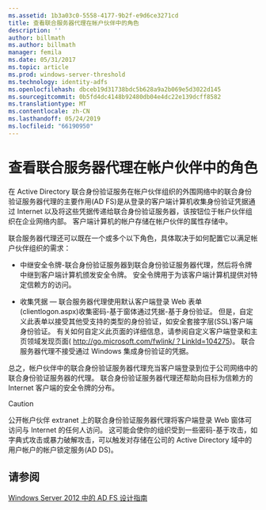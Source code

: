 ```yaml
---
ms.assetid: 1b3a03c0-5558-4177-9b2f-e9d6ce3271cd
title: 查看联合服务器代理在帐户伙伴中的角色
description: ''
author: billmath
ms.author: billmath
manager: femila
ms.date: 05/31/2017
ms.topic: article
ms.prod: windows-server-threshold
ms.technology: identity-adfs
ms.openlocfilehash: dbceb19d31738bdc5b628a9a2b069e5d3022d145
ms.sourcegitcommit: 0b5fd4dc4148b92480db04e4dc22e139dcff8582
ms.translationtype: MT
ms.contentlocale: zh-CN
ms.lasthandoff: 05/24/2019
ms.locfileid: "66190950"
---
```

# <a name="review-the-role-of-the-federation-server-proxy-in-the-account-partner"></a>查看联合服务器代理在帐户伙伴中的角色

在 Active Directory 联合身份验证服务在帐户伙伴组织的外围网络中的联合身份验证服务器代理的主要作用\(AD FS\)是从登录的客户端计算机收集身份验证凭据通过 Internet 以及将这些凭据传递给联合身份验证服务器，该按钮位于帐户伙伴组织在企业网络内部。 客户端计算机的帐户存储在帐户伙伴的属性存储中。  
  
联合服务器代理还可以既在一个或多个以下角色，具体取决于如何配置它以满足帐户伙伴组织的需求：  
  
-   中继安全令牌-联合身份验证服务器到联合身份验证服务器代理，然后将令牌中继到客户端计算机颁发安全令牌。 安全令牌用于为该客户端计算机提供对特定信赖方的访问。  
  
-   收集凭据 — 联合服务器代理使用默认客户端登录 Web 表单\(clientlogon.aspx\)收集密码\-基于窗体通过凭据\-基于身份验证。 但是，自定义此表单以接受其他受支持的类型的身份验证，如安全套接字层\(SSL\)客户端身份验证。 有关如何自定义此页面的详细信息，请参阅自定义客户端登录和主页领域发现页面\( [http:\/\/go.microsoft.com\/fwlink\/？LinkId\=104275](https://go.microsoft.com/fwlink/?LinkId=104275)\)。 联合服务器代理不接受通过 Windows 集成身份验证的凭据。  
  
总之，帐户伙伴中的联合身份验证服务器代理充当客户端登录到位于公司网络中的联合身份验证服务器的代理。 联合身份验证服务器代理还帮助向目标为信赖方的 Internet 客户端的安全令牌的分布。  
  
> [!CAUTION]  
> 公开帐户伙伴 extranet 上的联合身份验证服务器代理将客户端登录 Web 窗体可访问与 Internet 的任何人访问。 这可能会使你的组织受到一些密码\-基于攻击，如字典式攻击或暴力破解攻击，可以触发对存储在公司的 Active Directory 域中的用户帐户的帐户锁定服务\(AD DS\)。  
  

## <a name="see-also"></a>请参阅
[Windows Server 2012 中的 AD FS 设计指南](AD-FS-Design-Guide-in-Windows-Server-2012.md)
